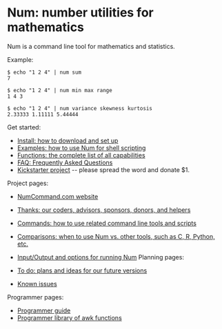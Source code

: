 # Num: number utilities for mathematics

Num is a command line tool for mathematics and statistics.

Example:

    $ echo "1 2 4" | num sum
    7

    $ echo "1 2 4" | num min max range
    1 4 3

    $ echo "1 2 4" | num variance skewness kurtosis
    2.33333 1.11111 5.44444

Get started:

  * [Install: how to download and set up](doc/install.md)
  * [Examples: how to use Num for shell scripting](doc/examples.md)
  * [Functions: the complete list of all capabilities](doc/functions.md)
  * [FAQ: Frequently Asked Questions](doc/faq.md)
  * [Kickstarter project](https://www.kickstarter.com/projects/joelparkerhenderson/num-number-utilities-for-mathematics)</b> -- please spread the word and donate $1.</li>

Project pages:

  * [NumCommand.com website](http://www.numcommand.com)
  * [Thanks: our coders, advisors, sponsors, donors, and helpers](doc/thanks.md)
  * [Commands: how to use related command line tools and scripts](doc/commands.md)
  * [Comparisons: when to use Num vs. other tools, such as C, R, Python, etc.](doc/comparisons.md)
  * [Input/Output and options for running Num](doc/input-output-options.md)
Planning pages:

  * [To do: plans and ideas for our future versions](doc/todo.md)
  * [Known issues](doc/known-issues.md)

Programmer pages:

  * [Programmer guide](doc/programmer-guide.md)
  * [Programmer library of awk functions](doc/programmer-library-of-awk-functions.md)
